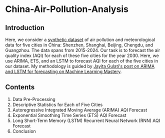 # China-Air-Pollution-Analysis

## Introduction

Here, we consider a [synthetic dataset](https://www.kaggle.com/datasets/khushikyad001/air-pollution-in-china-2015-2025/data) of air pollution and meteorological data for five cities in China: Shenzhen, Shanghai, Beijing, Chengdu, and Guangzhou. The data spans from 2015-2024. Our task is to forecast the air quality index (AQI) for each of these five cities for the year 2030. Here, we use ARIMA, ETS, and an LSTM to forecast AQI for each of the five cities in our dataset. My methodology is guided by [Jayita Gulati's post on ARIMA and LSTM for forecasting on Machine Learning Mastery](https://machinelearningmastery.com/mastering-time-series-forecasting-from-arima-to-lstm/).

## Contents

1. Data Pre-Processing
2. Descriptive Statistics for Each of Five Cities
3. Autoregressive Integrated Moving Average (ARIMA) AQI Forecast
4. Exponential Smoothing Time Series (ETS) AQI Forecast
5. Long Short-Term Memory (LSTM) Recurrent Neural Network (RNN) AQI Forecast
6. Conclusion
